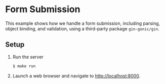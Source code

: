 # Form Submission

This example shows how we handle a form submission, including parsing, object binding, and validation, using a third-party package `gin-gonic/gin`.

## Setup

1. Run the server

   ```bash
   $ make run
   ```

1. Launch a web browser and navigate to <http://localhost:8000>.
